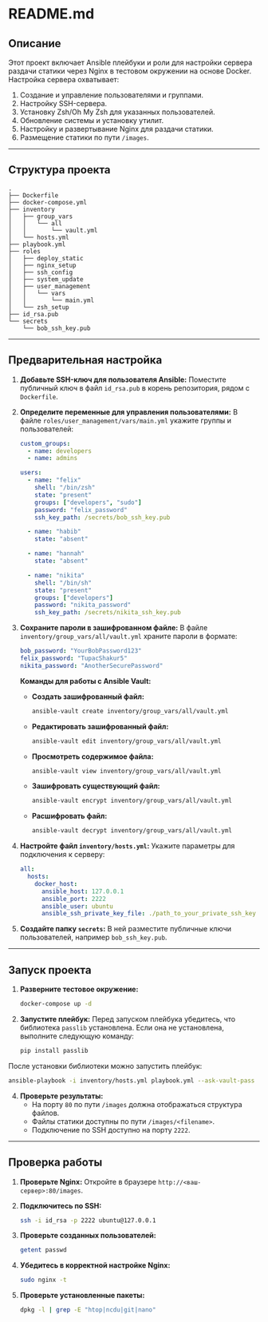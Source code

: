 # README.md

## Описание

Этот проект включает Ansible плейбуки и роли для настройки сервера раздачи статики через Nginx в тестовом окружении на основе Docker. Настройка сервера охватывает:
1. Создание и управление пользователями и группами.
2. Настройку SSH-сервера.
3. Установку Zsh/Oh My Zsh для указанных пользователей.
4. Обновление системы и установку утилит.
5. Настройку и развертывание Nginx для раздачи статики.
6. Размещение статики по пути `/images`.

---

## Структура проекта

```
.
├── Dockerfile
├── docker-compose.yml
├── inventory
│   ├── group_vars
│   │   └── all
│   │       └── vault.yml
│   └── hosts.yml
├── playbook.yml
├── roles
│   ├── deploy_static
│   ├── nginx_setup
│   ├── ssh_config
│   ├── system_update
│   ├── user_management
│   │   └── vars
│   │       └── main.yml
│   └── zsh_setup
├── id_rsa.pub
└── secrets
    └── bob_ssh_key.pub
```

---

## Предварительная настройка

1. **Добавьте SSH-ключ для пользователя Ansible:**
   Поместите публичный ключ в файл `id_rsa.pub` в корень репозитория, рядом с `Dockerfile`.

2. **Определите переменные для управления пользователями:**
   В файле `roles/user_management/vars/main.yml` укажите группы и пользователей:

   ```yaml
   custom_groups:
     - name: developers
     - name: admins

   users:
     - name: "felix"
       shell: "/bin/zsh"
       state: "present"
       groups: ["developers", "sudo"]
       password: "felix_password"
       ssh_key_path: /secrets/bob_ssh_key.pub

     - name: "habib"
       state: "absent"

     - name: "hannah"
       state: "absent"

     - name: "nikita"
       shell: "/bin/sh"
       state: "present"
       groups: ["developers"]
       password: "nikita_password"
       ssh_key_path: /secrets/nikita_ssh_key.pub
   ```

3. **Сохраните пароли в зашифрованном файле:**
   В файле `inventory/group_vars/all/vault.yml` храните пароли в формате:

   ```yaml
   bob_password: "YourBobPassword123"
   felix_password: "TupacShakur5"
   nikita_password: "AnotherSecurePassword"
   ```

   **Команды для работы с Ansible Vault:**
   - **Создать зашифрованный файл:**
     ```bash
     ansible-vault create inventory/group_vars/all/vault.yml
     ```
   - **Редактировать зашифрованный файл:**
     ```bash
     ansible-vault edit inventory/group_vars/all/vault.yml
     ```
   - **Просмотреть содержимое файла:**
     ```bash
     ansible-vault view inventory/group_vars/all/vault.yml
     ```
   - **Зашифровать существующий файл:**
     ```bash
     ansible-vault encrypt inventory/group_vars/all/vault.yml
     ```
   - **Расшифровать файл:**
     ```bash
     ansible-vault decrypt inventory/group_vars/all/vault.yml
     ```

4. **Настройте файл `inventory/hosts.yml`:**
   Укажите параметры для подключения к серверу:

   ```yaml
   all:
     hosts:
       docker_host:
         ansible_host: 127.0.0.1
         ansible_port: 2222
         ansible_user: ubuntu
         ansible_ssh_private_key_file: ./path_to_your_private_ssh_key
   ```

5. **Создайте папку `secrets`:**
   В ней разместите публичные ключи пользователей, например `bob_ssh_key.pub`.

---

## Запуск проекта

1. **Разверните тестовое окружение:**
   ```bash
   docker-compose up -d
   ```

2. **Запустите плейбук:**
Перед запуском плейбука убедитесь, что библиотека `passlib` установлена. Если она не установлена, выполните следующую команду:
    ```bash
    pip install passlib
    ```
После установки библиотеки можно запустить плейбук:
   ```bash
   ansible-playbook -i inventory/hosts.yml playbook.yml --ask-vault-pass
   ```

4. **Проверьте результаты:**
   - На порту `80` по пути `/images` должна отображаться структура файлов.
   - Файлы статики доступны по пути `/images/<filename>`.
   - Подключение по SSH доступно на порту `2222`.

---

## Проверка работы

1. **Проверьте Nginx:**
   Откройте в браузере `http://<ваш-сервер>:80/images`.

2. **Подключитесь по SSH:**
   ```bash
   ssh -i id_rsa -p 2222 ubuntu@127.0.0.1
   ```

3. **Проверьте созданных пользователей:**
   ```bash
   getent passwd
   ```

4. **Убедитесь в корректной настройке Nginx:**
   ```bash
   sudo nginx -t
   ```

5. **Проверьте установленные пакеты:**
   ```bash
   dpkg -l | grep -E "htop|ncdu|git|nano"
   ```


